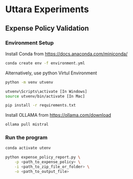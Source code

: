 # Uttara Experiments

## Expense Policy Validation

### Environment Setup 

Install Conda from https://docs.anaconda.com/miniconda/

```bash
conda create env -f environment.yml
```

Alternatively, use python Virtul Environment

```bash
python -m venv utvenv

utvenv\Scripts\activate [In Windows]
source utvenv/bin/activate [In Mac]

pip install -r requirements.txt
```

Install OLLAMA from https://ollama.com/download

```bash
ollama pull mistral
```

### Run the program

```bash
conda activate utenv

python expense_policy_report.py \
    -p <path_to_expense_policy> \
    -i <path_to_zip_file_or_folder> \
    -o <path_to_output_file>
```
